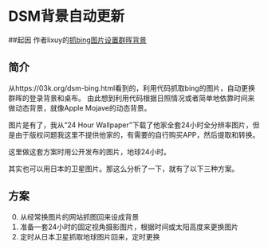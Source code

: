# DSM背景自动更新
##起因
作者lixuy的[抓bing图片设置群晖背景](https://github.com/lixuy/DSM_Login_BingWallpaper)
## 简介
从https://03k.org/dsm-bing.html看到的，利用代码抓取bing的图片，自动更换群晖的登录背景和桌布。
由此想到利用代码根据日照情况或者简单地依靠时间来做动态背景，就像Apple Mojave的动态背景。

图片是有了，我从“24 Hour Wallpaper”下载了他家全套24小时全分辨率图片，但是由于版权问题我这里不提供他家的，有需要的自行购买APP，然后提取和转换。

这里做这套方案时用公开发布的图片，地球24小时。

其实也可以用日本的卫星图片。那这么分析了一下，就有了以下三种方案。

## 方案
0. 从经常换图片的网站抓图回来设成背景
0. 准备一套24小时的固定视角摄影图片，根据时间或太阳高度来更换图片
0. 定时从日本卫星抓取地球图片回来，定时更换


